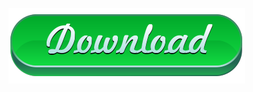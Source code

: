 <p align="center">
  
[![Download](https://github.com/yangyiqiu123/img_save/blob/main/%E2%80%94Pngtree%E2%80%94button_21731642.png "Alt Text")](https://github.com/yangyiqiu123/falsk_mail_function/archive/refs/tags/V1.0.0.zip)

</p>
